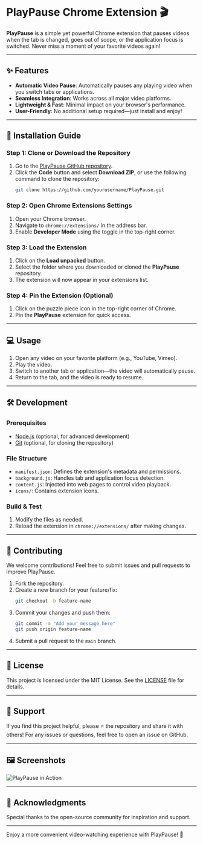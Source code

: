 # PlayPause Chrome Extension 🎬

**PlayPause** is a simple yet powerful Chrome extension that pauses videos when the tab is changed, goes out of scope, or the application focus is switched. Never miss a moment of your favorite videos again!

---

## ✨ Features

- **Automatic Video Pause**: Automatically pauses any playing video when you switch tabs or applications.
- **Seamless Integration**: Works across all major video platforms.
- **Lightweight & Fast**: Minimal impact on your browser's performance.
- **User-Friendly**: No additional setup required—just install and enjoy!

---

## 🚀 Installation Guide

### Step 1: Clone or Download the Repository

1. Go to the [PlayPause GitHub repository](https://github.com/yourusername/PlayPause).
2. Click the **Code** button and select **Download ZIP**, or use the following command to clone the repository:
   ```bash
   git clone https://github.com/yourusername/PlayPause.git
   ```

### Step 2: Open Chrome Extensions Settings

1. Open your Chrome browser.
2. Navigate to `chrome://extensions/` in the address bar.
3. Enable **Developer Mode** using the toggle in the top-right corner.

### Step 3: Load the Extension

1. Click on the **Load unpacked** button.
2. Select the folder where you downloaded or cloned the **PlayPause** repository.
3. The extension will now appear in your extensions list.

### Step 4: Pin the Extension (Optional)

1. Click on the puzzle piece icon in the top-right corner of Chrome.
2. Pin the **PlayPause** extension for quick access.

---

## 💻 Usage

1. Open any video on your favorite platform (e.g., YouTube, Vimeo).
2. Play the video.
3. Switch to another tab or application—the video will automatically pause.
4. Return to the tab, and the video is ready to resume.

---

## 🛠️ Development

### Prerequisites

- [Node.js](https://nodejs.org/) (optional, for advanced development)
- [Git](https://git-scm.com/) (optional, for cloning the repository)

### File Structure

- `manifest.json`: Defines the extension's metadata and permissions.
- `background.js`: Handles tab and application focus detection.
- `content.js`: Injected into web pages to control video playback.
- `icons/`: Contains extension icons.

### Build & Test

1. Modify the files as needed.
2. Reload the extension in `chrome://extensions/` after making changes.

---

## 🌟 Contributing

We welcome contributions! Feel free to submit issues and pull requests to improve PlayPause.

1. Fork the repository.
2. Create a new branch for your feature/fix:
   ```bash
   git checkout -b feature-name
   ```
3. Commit your changes and push them:
   ```bash
   git commit -m "Add your message here"
   git push origin feature-name
   ```
4. Submit a pull request to the `main` branch.

---

## 📄 License

This project is licensed under the MIT License. See the [LICENSE](./LICENSE) file for details.

---

## 🤝 Support

If you find this project helpful, please ⭐ the repository and share it with others! For any issues or questions, feel free to open an issue on GitHub.

---

## 🖼️ Screenshots

![PlayPause in Action](https://via.placeholder.com/800x400.png?text=PlayPause+Extension+Demo)

---

## 🙌 Acknowledgments

Special thanks to the open-source community for inspiration and support. 

---

Enjoy a more convenient video-watching experience with PlayPause! 🚀
